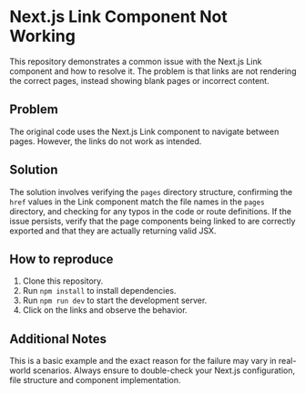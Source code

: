 # Next.js Link Component Not Working

This repository demonstrates a common issue with the Next.js Link component and how to resolve it. The problem is that links are not rendering the correct pages, instead showing blank pages or incorrect content.

## Problem

The original code uses the Next.js Link component to navigate between pages. However, the links do not work as intended. 

## Solution

The solution involves verifying the `pages` directory structure, confirming the `href` values in the Link component match the file names in the `pages` directory, and checking for any typos in the code or route definitions. If the issue persists, verify that the page components being linked to are correctly exported and that they are actually returning valid JSX. 

## How to reproduce

1. Clone this repository.
2. Run `npm install` to install dependencies.
3. Run `npm run dev` to start the development server.
4. Click on the links and observe the behavior.  

## Additional Notes

This is a basic example and the exact reason for the failure may vary in real-world scenarios. Always ensure to double-check your Next.js configuration, file structure and component implementation.